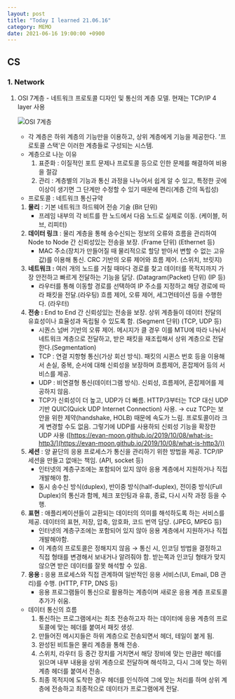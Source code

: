 ```yaml
---
layout: post
title: "Today I learned 21.06.16"
category: MEMO
date: 2021-06-16 19:00:00 +0900
---
```

## CS

### 1. Network

1. OSI 7계층 - 네트워크 프로토콜 디자인 및 통신의 계층 모델. 현재는 TCP/IP 4 layer 사용

    ![OSI 7계층](https://user-images.githubusercontent.com/77161691/126037713-be45bcd1-69e2-4c8e-87ec-88b9356723d1.png)

    - 각 계층은 하위 계층의 기능만을 이용하고, 상위 계층에게 기능을 제공한다. '프로토콜 스택'은 이러한 계층들로 구성되는 시스템.
    - 계층으로 나눈 이유
        1. 표준화 : 이질적인 포트 문제나 프로토콜 등으로 인한 문제를 해결하여 비용을 절감
        2. 관리 : 계층별의 기능과 통신 과정을 나누어서 쉽게 알 수 있고, 특정한 곳에 이상이 생기면 그 단계만 수정할 수 있기 때문에 편리(계층 간의 독립성)
    - 프로토콜 : 네트워크 통신규약
    1. **물리** : 기본 네트워크 하드웨어 전송 기술 (Bit 단위)
        - 프레임 내부의 각 비트를 한 노드에서 다음 노드로 실제로 이동. (케이블, 허브, 리피터)
    2. **데이터 링크** : 물리 계층을 통해 송수신되는 정보의 오류와 흐름을 관리하여 Node to Node 간 신뢰성있는 전송을 보장. (Frame 단위) (Ethernet 등)
        - MAC 주소(장치가 만들어질 때 물리적으로 할당 받아서 변할 수 없는 고유 값)를 이용해 통신. CRC 기반의 오류 제어와 흐름 제어. (스위치, 브릿지)
    3. **네트워크 :** 여러 개의 노드를 거칠 때마다 경로를 찾고 데이터를 목적지까지 가장 안전하고 빠르게 전달하는 기능을 담당. (Datagram(Packet) 단위) (IP 등)
        - 라우터를 통해 이동할 경로를 선택하여 IP 주소를 지정하고 해당 경로에 따라 패킷을 전달.(라우팅) 흐름 제어, 오류 제어, 세그먼테이션 등을 수행한다. (라우터)
    4. **전송 :** End to End 간 신뢰성있는 전송을 보장. 상위 계층들이 데이터 전달의 유효성이나 효율성과 독립될 수 있도록 함. (Segment 단위) (TCP, UDP 등)
        - 시퀀스 넘버 기반의 오류 제어. 메시지가 클 경우 이를 MTU에 따라 나눠서 네트워크 계층으로 전달하고, 받은 패킷을 재조립해서 상위 계층으로 전달한다.(Segmentation)
        - TCP : 연결 지항형 통신(가상 회선 방식). 패킷의 시퀸스 번호 등을 이용해서 손실, 중복, 순서에 대해 신뢰성을 보장하며 흐름제어, 혼잡제어 등의 서비스를 제공.
        - UDP : 비연결형 통신(데이터그램 방식). 신뢰성, 흐름제어, 혼잡제어를 제공하지 않음.
        - TCP가 신뢰성이 더 높고, UDP가 더 빠름. HTTP/3부터는 TCP 대신 UDP 기반 QUIC(Quick UDP Internet Connection) 사용. → cuz TCP는 보안을 위한 제약(handshake, HOLB) 때문에 속도가 느림. 프로토콜이라 크게 변경할 수도 없음. 그렇기에 UDP를 사용하되 신뢰성 기능을 확장한 UDP 사용 ([https://evan-moon.github.io/2019/10/08/what-is-http3/](https://evan-moon.github.io/2019/10/08/what-is-http3/))
    5. **세션** : 양 끝단의 응용 프로세스가 통신을 관리하기 위한 방법을 제공. TCP/IP 세션을 만들고 없애는 책임. (API, socket 등)
        - 인터넷의 계층구조에는 포함되어 있지 않아 응용 계층에서 지원하거나 직접 개발해야 함.
        - 동시 송수신 방식(duplex), 반이중 방식(half-duplex), 전이중 방식(Full Duplex)의 통신과 함께, 체크 포인팅과 유휴, 종료, 다시 시작 과정 등을 수행.
    6. **표현** : 애플리케이션들이 교환되는 데이터의 의미를 해석하도록 하는 서비스를 제공. 데이터의 표현, 저장, 압축, 암호화, 코드 번역 담당. (JPEG, MPEG 등)
        - 인터넷의 계층구조에는 포함되어 있지 않아 응용 계층에서 지원하거나 직접 개발해야함.
        - 이 계층의 프로토콜은 정해지지 않음 → 통신 시, 인코딩 방법을 결정하고 직접 형태를 변경해서 보내거나 알려줘야 함. 받는쪽과 인코딩 형태가 맞지 않으면 받은 데이터를 잘못 해석할 수 있음.
    7. **응용 :** 응용 프로세스와 직접 관계하여 일반적인 응용 서비스(UI, Email, DB 관리)를 수행. (HTTP, FTP, DNS 등)
        - 응용 프로그램들이 통신으로 활용하는 계층이며 새로운 응용 계층 프로토콜 추가가 쉬움.
    - 데이터 통신의 흐름
        1. 통신하는 프로그램에서는 최초 전송하고자 하는 데이터에 응용 계층의 프로토콜에 맞는 헤더를 붙여서 패킷 생성.
        2. 만들어진 메시지들은 하위 계층으로 전송되면서 헤더, 테일이 붙게 됨.
        3. 완성된 비트들은 물리 계층을 통해 전송.
        4. 스위치, 라우터 등 중간 장치를 거치면서 해당 장비에 맞는 만큼만 헤더를 읽으며 내부 내용을 상위 계층으로 전달하며 해석하고, 다시 그에 맞는 하위 계층 헤더를 붙여서 전송.
        5. 최종 목적지에 도착한 경우 헤더를 인식하여 그에 맞는 처리를 하며 상위 계층에 전송하고 최종적으로 데이터가 프로그램에게 전달.
